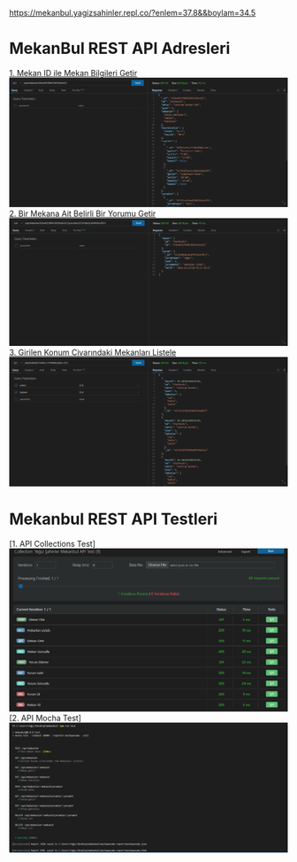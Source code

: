 https://mekanbul.yagizsahinler.repl.co/?enlem=37.8&&boylam=34.5
# MekanBul REST API Adresleri
[1. Mekan ID ile Mekan Bilgileri Getir](https://odev5.yagizsahinler.repl.co/api/mekanlar/636e4935f84078d59c66c625)
![mekangetir](resimler/mekan_getir.png)
[2. Bir Mekana Ait Belirli Bir Yorumu Getir](https://odev5.yagizsahinler.repl.co/api/mekanlar/636e4935f84078d59c66c625/yorumlar/637d18bd2ca59f45fa3cf073)
![yorumgetir](resimler/yorum_getir.png)
[3. Girilen Konum Civarındaki Mekanları Listele](https://odev5.yagizsahinler.repl.co/api/mekanlar?enlem=37.8&&boylam=35.4)
![mekanlistele](resimler/mekan_listele.png)
# Mekanbul REST API Testleri
[1. API Collections Test]
![thunder client test](resimler/thunder_client_test.png)
[2. API Mocha Test]
![api mocha test](resimler/api_test.png)